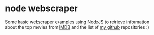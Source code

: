 # node webscraper

Some basic webscraper examples using NodeJS to retrieve information about the top movies from [IMDB](http://www.imdb.com/chart/moviemeter) and the list of [my github](https://api.github.com/users/iwilliam317/repos) repositories :)

